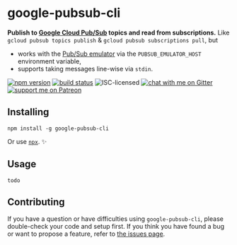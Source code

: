 # google-pubsub-cli

**Publish to [Google Cloud Pub/Sub](https://cloud.google.com/pubsub/docs/) topics and read from subscriptions.** Like `gcloud pubsub topics publish` & `gcloud pubsub subscriptions pull`, but

- works with the [Pub/Sub emulator](https://cloud.google.com/pubsub/docs/emulator) via the `PUBSUB_EMULATOR_HOST` environment variable,
- supports taking messages line-wise via `stdin`.

[![npm version](https://img.shields.io/npm/v/google-pubsub-cli.svg)](https://www.npmjs.com/package/google-pubsub-cli)
[![build status](https://api.travis-ci.org/derhuerst/google-pubsub-cli.svg?branch=master)](https://travis-ci.org/derhuerst/google-pubsub-cli)
![ISC-licensed](https://img.shields.io/github/license/derhuerst/google-pubsub-cli.svg)
[![chat with me on Gitter](https://img.shields.io/badge/chat%20with%20me-on%20gitter-512e92.svg)](https://gitter.im/derhuerst)
[![support me on Patreon](https://img.shields.io/badge/support%20me-on%20patreon-fa7664.svg)](https://patreon.com/derhuerst)


## Installing

```shell
npm install -g google-pubsub-cli
```

Or use [`npx`](https://npmjs.com/package/npx). ✨


## Usage

```
todo
```


## Contributing

If you have a question or have difficulties using `google-pubsub-cli`, please double-check your code and setup first. If you think you have found a bug or want to propose a feature, refer to [the issues page](https://github.com/derhuerst/google-pubsub-cli/issues).
